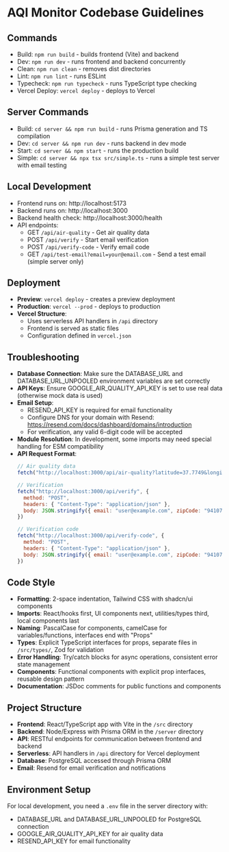 # AQI Monitor Codebase Guidelines

## Commands
- Build: `npm run build` - builds frontend (Vite) and backend
- Dev: `npm run dev` - runs frontend and backend concurrently
- Clean: `npm run clean` - removes dist directories
- Lint: `npm run lint` - runs ESLint
- Typecheck: `npm run typecheck` - runs TypeScript type checking
- Vercel Deploy: `vercel deploy` - deploys to Vercel

## Server Commands
- Build: `cd server && npm run build` - runs Prisma generation and TS compilation
- Dev: `cd server && npm run dev` - runs backend in dev mode
- Start: `cd server && npm start` - runs the production build
- Simple: `cd server && npx tsx src/simple.ts` - runs a simple test server with email testing

## Local Development
- Frontend runs on: http://localhost:5173
- Backend runs on: http://localhost:3000
- Backend health check: http://localhost:3000/health
- API endpoints: 
  - GET `/api/air-quality` - Get air quality data
  - POST `/api/verify` - Start email verification
  - POST `/api/verify-code` - Verify email code
  - GET `/api/test-email?email=your@email.com` - Send a test email (simple server only)

## Deployment
- **Preview**: `vercel deploy` - creates a preview deployment
- **Production**: `vercel --prod` - deploys to production
- **Vercel Structure**:
  - Uses serverless API handlers in `/api` directory
  - Frontend is served as static files
  - Configuration defined in `vercel.json`

## Troubleshooting
- **Database Connection**: Make sure the DATABASE_URL and DATABASE_URL_UNPOOLED environment variables are set correctly
- **API Keys**: Ensure GOOGLE_AIR_QUALITY_API_KEY is set to use real data (otherwise mock data is used)
- **Email Setup**: 
  - RESEND_API_KEY is required for email functionality
  - Configure DNS for your domain with Resend: https://resend.com/docs/dashboard/domains/introduction
  - For verification, any valid 6-digit code will be accepted
- **Module Resolution**: In development, some imports may need special handling for ESM compatibility
- **API Request Format**:
  ```js
  // Air quality data
  fetch("http://localhost:3000/api/air-quality?latitude=37.7749&longitude=-122.4194")
  
  // Verification
  fetch("http://localhost:3000/api/verify", {
    method: "POST",
    headers: { "Content-Type": "application/json" },
    body: JSON.stringify({ email: "user@example.com", zipCode: "94107" })
  })
  
  // Verification code
  fetch("http://localhost:3000/api/verify-code", {
    method: "POST",
    headers: { "Content-Type": "application/json" },
    body: JSON.stringify({ email: "user@example.com", zipCode: "94107", code: "123456" })
  })
  ```

## Code Style
- **Formatting**: 2-space indentation, Tailwind CSS with shadcn/ui components
- **Imports**: React/hooks first, UI components next, utilities/types third, local components last
- **Naming**: PascalCase for components, camelCase for variables/functions, interfaces end with "Props"
- **Types**: Explicit TypeScript interfaces for props, separate files in `/src/types/`, Zod for validation
- **Error Handling**: Try/catch blocks for async operations, consistent error state management
- **Components**: Functional components with explicit prop interfaces, reusable design pattern
- **Documentation**: JSDoc comments for public functions and components

## Project Structure
- **Frontend**: React/TypeScript app with Vite in the `/src` directory
- **Backend**: Node/Express with Prisma ORM in the `/server` directory
- **API**: RESTful endpoints for communication between frontend and backend
- **Serverless**: API handlers in `/api` directory for Vercel deployment
- **Database**: PostgreSQL accessed through Prisma ORM
- **Email**: Resend for email verification and notifications

## Environment Setup
For local development, you need a `.env` file in the server directory with:
- DATABASE_URL and DATABASE_URL_UNPOOLED for PostgreSQL connection
- GOOGLE_AIR_QUALITY_API_KEY for air quality data
- RESEND_API_KEY for email functionality